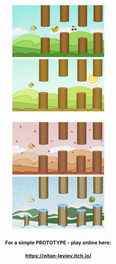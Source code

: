 <h1 align="center">
  <p align="center">
 <img src="images/spring.jpeg" width="300"/>
 <img src="images/summer.jpeg" width="300"/>
<p align="center">
 <img src="images/fall.jpeg" width="300"/>
<img src="images/winter.jpeg" width="300"/>
</p>

  </h1>
<h3 align="center">  
  
For a simple PROTOTYPE - play online here:

  </h1>
<h3 align="center">  
  
https://eitan-leviev.itch.io/

  </h3> 
